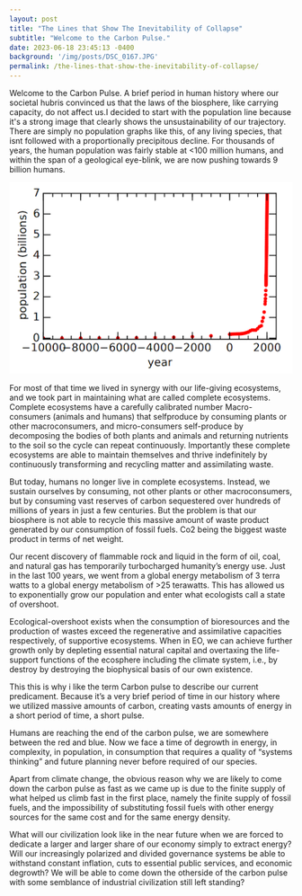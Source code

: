 ```yaml
---
layout: post
title: "The Lines that Show The Inevitability of Collapse"
subtitle: "Welcome to the Carbon Pulse."
date: 2023-06-18 23:45:13 -0400
background: '/img/posts/DSC_0167.JPG'
permalink: /the-lines-that-show-the-inevitability-of-collapse/
---
```


Welcome to the Carbon Pulse. A brief period in human history where our societal hubris convinced us that the laws of the biosphere, like carrying capacity, do not affect us.I decided to start with the population line because it's a strong image that clearly shows the unsustainability of our trajectory. There are simply no population graphs like this, of any living species, that isnt followed with a proportionally precipitous decline. For thousands of years, the human population was fairly stable at <100 million humans, and within the span of a geological eye-blink, we are now pushing towards 9 billion humans.

![140](img\posts\world_population.png)


For most of that time we lived in synergy with our life-giving ecosystems, and we took part in maintaining what are called complete ecosystems. Complete ecosystems have a carefully calibrated number Macro-consumers (animals and humans) that selfproduce by consuming plants or other macroconsumers, and micro-consumers self-produce by decomposing the bodies of both plants and animals and returning nutrients to the soil so the cycle can repeat continuously. Importantly these complete ecosystems are able to maintain themselves and thrive indefinitely by continuously transforming and recycling matter and assimilating waste.

But today, humans no longer live in complete ecosystems. Instead, we sustain ourselves by consuming, not other plants or other macroconsumers, but by consuming vast reserves of carbon sequestered over hundreds of millions of years in just a few centuries. But the problem is that our biosphere is not able to recycle this massive amount of waste product generated by our consumption of fossil fuels. Co2 being the biggest waste product in terms of net weight.

Our recent discovery of flammable rock and liquid in the form of oil, coal, and natural gas has temporarily turbocharged humanity’s energy use. Just in the last 100 years, we went from a global energy metabolism of 3 terra watts to a global energy metabolism of >25 terawatts. This has allowed us to exponentially grow our population and enter what ecologists call a state of overshoot.

Ecological-overshoot exists when the consumption of bioresources and the production of wastes exceed the regenerative and assimilative capacities respectively, of supportive ecosystems. When in EO, we can achieve further growth only by depleting essential natural capital and overtaxing the life-support functions of the ecosphere including the climate system, i.e., by destroy by destroying the biophysical basis of our own existence.

This this is why i like the term Carbon pulse to describe our current predicament. Because it’s a very brief period of time in our history where we utilized massive amounts of carbon, creating vasts amounts of energy in a short period of time, a short pulse.

Humans are reaching the end of the carbon pulse, we are somewhere between the red and blue. Now we face a time of degrowth in energy, in complexity, in population, in consumption that requires a quality of “systems thinking” and future planning never before required of our species.

Apart from climate change, the obvious reason why we are likely to come down the carbon pulse as fast as we came up is due to the finite supply of what helped us climb fast in the first place, namely the finite supply of fossil fuels, and the impossibility of substituting fossil fuels with other energy sources for the same cost and for the same energy density.

What will our civilization look like in the near future when we are forced to dedicate a larger and larger share of our economy simply to extract energy? Will our increasingly polarized and divided governance systems be able to withstand constant inflation, cuts to essential public services, and economic degrowth? We will be able to come down the otherside of the carbon pulse with some semblance of industrial civilization still left standing?